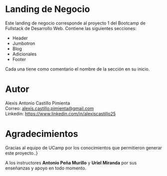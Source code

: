 # Landing de Negocio
Este landing de negocio corresponde al proyecto 1 del Bootcamp de Fullstack de Desarrollo Web.
Contiene las siguientes secciones:
<ul>
  <li>Header</li>
  <li>Jumbotron</li>
  <li>Blog</li>
  <li>Adicionales</li>
  <li>Footer</li>
</ul>
Cada una tiene como comentario el nombre de la sección en su inicio.

# Autor

Alexis Antonio Castillo Pimienta  
Correo: alexis.castillo.pimienta@gmail.com  
Linkedin: https://www.linkedin.com/in/alexiscastillo25  


# Agradecimientos

Gracias al equipo de UCamp por los conocimientos que permitieron generar este proyecto..}

A los instructores <b>Antonio Peña Murillo</b> y <b>Uriel Miranda</b> por sus enseñanzas y apoyo en todo momento.
